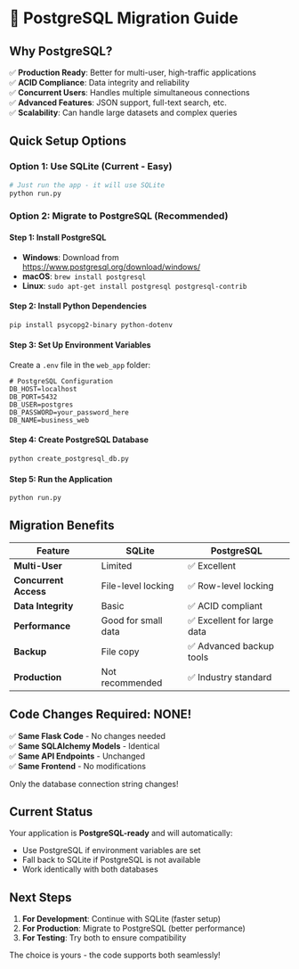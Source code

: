 # 🐘 PostgreSQL Migration Guide

## **Why PostgreSQL?**

✅ **Production Ready**: Better for multi-user, high-traffic applications  
✅ **ACID Compliance**: Data integrity and reliability  
✅ **Concurrent Users**: Handles multiple simultaneous connections  
✅ **Advanced Features**: JSON support, full-text search, etc.  
✅ **Scalability**: Can handle large datasets and complex queries  

## **Quick Setup Options**

### **Option 1: Use SQLite (Current - Easy)**
```bash
# Just run the app - it will use SQLite
python run.py
```

### **Option 2: Migrate to PostgreSQL (Recommended)**

#### **Step 1: Install PostgreSQL**
- **Windows**: Download from https://www.postgresql.org/download/windows/
- **macOS**: `brew install postgresql`
- **Linux**: `sudo apt-get install postgresql postgresql-contrib`

#### **Step 2: Install Python Dependencies**
```bash
pip install psycopg2-binary python-dotenv
```

#### **Step 3: Set Up Environment Variables**
Create a `.env` file in the `web_app` folder:
```env
# PostgreSQL Configuration
DB_HOST=localhost
DB_PORT=5432
DB_USER=postgres
DB_PASSWORD=your_password_here
DB_NAME=business_web
```

#### **Step 4: Create PostgreSQL Database**
```bash
python create_postgresql_db.py
```

#### **Step 5: Run the Application**
```bash
python run.py
```

## **Migration Benefits**

| Feature | SQLite | PostgreSQL |
|---------|--------|------------|
| **Multi-User** | Limited | ✅ Excellent |
| **Concurrent Access** | File-level locking | ✅ Row-level locking |
| **Data Integrity** | Basic | ✅ ACID compliant |
| **Performance** | Good for small data | ✅ Excellent for large data |
| **Backup** | File copy | ✅ Advanced backup tools |
| **Production** | Not recommended | ✅ Industry standard |

## **Code Changes Required: NONE!**

✅ **Same Flask Code** - No changes needed  
✅ **Same SQLAlchemy Models** - Identical  
✅ **Same API Endpoints** - Unchanged  
✅ **Same Frontend** - No modifications  

Only the database connection string changes!

## **Current Status**

Your application is **PostgreSQL-ready** and will automatically:
- Use PostgreSQL if environment variables are set
- Fall back to SQLite if PostgreSQL is not available
- Work identically with both databases

## **Next Steps**

1. **For Development**: Continue with SQLite (faster setup)
2. **For Production**: Migrate to PostgreSQL (better performance)
3. **For Testing**: Try both to ensure compatibility

The choice is yours - the code supports both seamlessly! 
 
 
 